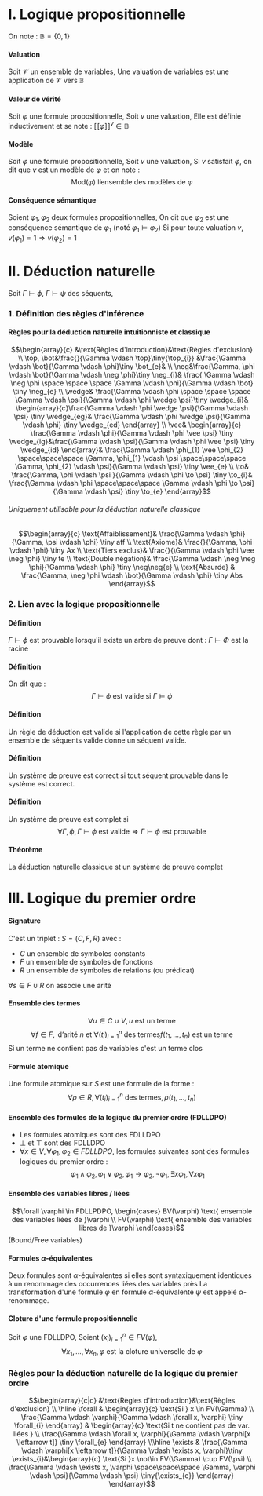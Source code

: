 # I. Logique propositionnelle
On note : $\mathbb{B} = \{ 0, 1 \}$
#### Valuation
Soit $\mathcal{V}$ un ensemble de variables, 
Une valuation de variables est une application de $\mathcal{V}$ vers $\mathbb{B}$

#### Valeur de vérité
Soit $\varphi$ une formule propositionnelle, 
Soit $v$ une valuation, 
Elle est définie inductivement et se note : $[\![\varphi]\!]^{v} \in \mathbb{B}$

#### Modèle
Soit $\varphi$ une formule propositionnelle, 
Soit $v$ une valuation, 
Si $v$ satisfait $\varphi$, on dit que $v$ est un modèle de $\varphi$ et on note : 
$$\mathrm{Mod}(\varphi) \text{ l'ensemble des modèles de }\varphi$$

#### Conséquence sémantique
Soient $\varphi_{1}, \varphi_{2}$ deux formules propositionnelles, 
On dit que $\varphi_{2}$ est une conséquence sémantique de $\varphi_{1}$ (noté $\varphi_{1} \vDash \varphi_{2}$)
Si pour toute valuation $v$, $v(\varphi_{1}) = 1 \Rightarrow v(\varphi_{2}) = 1$

# II. Déduction naturelle
Soit $\Gamma \vdash \phi$, $\Gamma \vdash \psi$ des séquents, 
### 1. Définition des règles d'inférence
#### Règles pour la déduction naturelle intuitionniste et classique
$$\begin{array}{c}
&\text{Règles d'introduction}&\text{Règles d'exclusion} \\
\top, \bot&\frac{}{\Gamma \vdash \top}\tiny{\top_{i}} &\frac{\Gamma \vdash \bot}{\Gamma \vdash \phi}\tiny \bot_{e}& \\
\neg&\frac{\Gamma, \phi \vdash \bot}{\Gamma \vdash \neg \phi}\tiny \neg_{i}& \frac{ \Gamma \vdash \neg \phi \space \space \space \Gamma \vdash \phi}{\Gamma \vdash \bot} \tiny \neg_{e} \\
\wedge& \frac{\Gamma \vdash \phi \space \space \space \Gamma \vdash \psi}{\Gamma \vdash \phi \wedge \psi}\tiny \wedge_{i}& \begin{array}{c}\frac{\Gamma \vdash \phi \wedge \psi}{\Gamma \vdash \psi} \tiny \wedge_{eg}&
\frac{\Gamma \vdash \phi \wedge \psi}{\Gamma \vdash \phi} \tiny \wedge_{ed}
\end{array} \\
\vee& \begin{array}{c}
\frac{\Gamma \vdash \phi}{\Gamma \vdash \phi \vee \psi} \tiny \wedge_{ig}&\frac{\Gamma \vdash \psi}{\Gamma \vdash \phi \vee \psi} \tiny \wedge_{id}
\end{array}& \frac{\Gamma \vdash \phi_{1} \vee \phi_{2} \space\space\space \Gamma, \phi_{1} \vdash \psi \space\space\space \Gamma, \phi_{2} \vdash \psi}{\Gamma \vdash \psi} \tiny \vee_{e} \\
\to& \frac{\Gamma, \phi  \vdash \psi }{\Gamma \vdash \phi \to \psi} \tiny \to_{i}& \frac{\Gamma \vdash \phi \space\space\space \Gamma \vdash \phi \to \psi}{\Gamma \vdash \psi} \tiny \to_{e}
\end{array}$$

###### Uniquement utilisable pour la déduction naturelle classique
$$\begin{array}{c}
\text{Affaiblissement}& \frac{\Gamma \vdash \phi}{\Gamma, \psi \vdash \phi} \tiny aff \\
\text{Axiome}& \frac{}{\Gamma, \phi \vdash \phi} \tiny Ax \\
\text{Tiers exclus}& \frac{}{\Gamma \vdash \phi \vee \neg \phi} \tiny te \\
\text{Double négation}& \frac{\Gamma \vdash \neg \neg \phi}{\Gamma \vdash \phi} \tiny \neg\neg{e} \\
\text{Absurde} & \frac{\Gamma, \neg \phi \vdash \bot}{\Gamma \vdash \phi} \tiny Abs
\end{array}$$

### 2. Lien avec la logique propositionnelle
#### Définition
$\Gamma \vdash \phi$ est prouvable lorsqu'il existe un arbre de preuve dont : $\Gamma \vdash \Phi$ est la racine

#### Définition
On dit que :
$$\Gamma \vdash \phi \text{ est valide si } \Gamma \vDash \phi $$

#### Définition
Un règle de déduction est valide si l'application de cette règle par un ensemble de séquents valide donne un séquent valide. 

#### Définition
Un système de preuve est correct si tout séquent prouvable dans le système est correct. 

#### Définition
Un système de preuve est complet si 
$$\forall \Gamma,\phi, \Gamma \vdash \phi \text{ est valide} \Rightarrow \Gamma \vdash \phi \text{ est prouvable}$$

#### Théorème
La déduction naturelle classique st un système de preuve complet

# III. Logique du premier ordre
#### Signature
C'est un triplet : $S = (C, F, R)$ avec : 
- $C$ un ensemble de symboles constants
- $F$ un ensemble de symboles de fonctions
- $R$ un ensemble de symboles de relations (ou prédicat)

$\forall s \in F \cup R$ on associe une arité

#### Ensemble des termes
$$\forall u \in C \cup V , u \text{ est un terme}$$
$$\forall f \in F, \text{ d'arité }n \text{ et } \forall (t_{i})_{i = 1}^{n} \text{ des termes} f(t_{1}, \dots, t_{n}) \text{ est un terme}$$
Si un terme ne contient pas de variables c'est un terme clos

#### Formule atomique
Une formule atomique sur $S$ est une formule de la forme : 
$$\forall \rho \in R, \forall (t_{i})_{i = 1}^{n} \text{ des termes}, \rho(t_{1}, \dots, t{_{n}}) $$

#### Ensemble des formules de la logique du premier ordre (FDLLDPO)
- Les formules atomiques sont des FDLLDPO
- $\bot$ et $\top$ sont des FDLLDPO
- $\forall x \in V, \forall \varphi_{1}, \varphi_{2} \in FDLLDPO,$ les formules suivantes sont des formules logiques du premier ordre : 
  $$\varphi_{1} \wedge \varphi_{2}, \varphi_{1} \vee \varphi_{2}, \varphi_{1} \to \varphi_{2}, \neg \varphi_{1}, \exists x \varphi_{1}, \forall x \varphi_{1}$$

#### Ensemble des variables libres / liées
$$\forall \varphi \in FDLLPDPO, \begin{cases}
BV(\varphi) \text{ ensemble des variables liées de }\varphi \\
FV(\varphi) \text{ ensemble des variables libres de }\varphi
\end{cases}$$
(Bound/Free variables)


#### Formules $\alpha$-équivalentes
Deux formules sont $\alpha$-équivalentes si elles sont syntaxiquement identiques à un renommage des occurrences liées des variables près
La transformation d'une formule $\varphi$ en formule $\alpha$-équivalente $\psi$ est appelé $\alpha$-renommage. 

#### Cloture d'une formule propositionnelle
Soit $\varphi$ une FDLLDPO,
Soient $(x_{i})_{i = 1}^{n} \in FV(\varphi),$ 
$$\forall x_{1}, \dots, \forall x_{n},\varphi \text{ est la cloture universelle de }\varphi$$

### Règles pour la déduction naturelle de la logique du premier ordre
$$\begin{array}{c|c}
&\text{Règles d'introduction}&\text{Règles d'exclusion} \\ \hline
\forall & 
\begin{array}{c}
\text{Si } x \in FV(\Gamma) \\
\frac{\Gamma \vdash \varphi}{\Gamma \vdash \forall x, \varphi} \tiny \forall_{i}
\end{array}
 & \begin{array}{c}
\text{Si t ne contient pas de var. liées } \\
\frac{\Gamma \vdash \forall x, \varphi}{\Gamma \vdash \varphi[x \leftarrow t]} \tiny \forall_{e}
\end{array} \\\hline
\exists & \frac{\Gamma \vdash \varphi[x \leftarrow t]}{\Gamma \vdash \exists x, \varphi}\tiny \exists_{i}&\begin{array}{c}
\text{Si }x \not\in FV(\Gamma) \cup FV(\psi) \\
\frac{\Gamma \vdash \exists x, \varphi \space\space\space \Gamma, \varphi \vdash \psi}{\Gamma \vdash \psi} \tiny{\exists_{e}}
\end{array}
\end{array}$$




